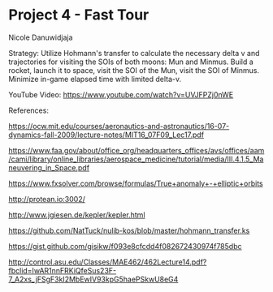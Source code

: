 # Project 4 - Fast Tour

Nicole Danuwidjaja

Strategy: Utilize Hohmann's transfer to calculate the necessary delta v and trajectories for visiting the SOIs of both moons: Mun and Minmus. Build a rocket, launch it to space, visit the SOI of the Mun, visit the SOI of Minmus. Minimize in-game elapsed time with limited delta-v.

YouTube Video: https://www.youtube.com/watch?v=UVJFPZj0nWE


References:

https://ocw.mit.edu/courses/aeronautics-and-astronautics/16-07-dynamics-fall-2009/lecture-notes/MIT16_07F09_Lec17.pdf

https://www.faa.gov/about/office_org/headquarters_offices/avs/offices/aam/cami/library/online_libraries/aerospace_medicine/tutorial/media/III.4.1.5_Maneuvering_in_Space.pdf

https://www.fxsolver.com/browse/formulas/True+anomaly+-+elliptic+orbits

http://protean.io:3002/

http://www.jgiesen.de/kepler/kepler.html

https://github.com/NatTuck/nulib-kos/blob/master/hohmann_transfer.ks

https://gist.github.com/gisikw/f093e8cfcdd4f082672430974f785dbc

http://control.asu.edu/Classes/MAE462/462Lecture14.pdf?fbclid=IwAR1nnFRKiQfeSus23F-7_A2xs_jFSgF3kI2MbEwIV93kpG5haePSkwU8eG4
